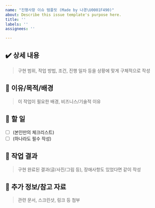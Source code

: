 ```yaml
---
name: "진행사항 이슈 템플릿 (Made by 나경\U0001F490)"
about: Describe this issue template's purpose here.
title: ''
labels: ''
assignees: ''

---
```


## ✔️ 상세 내용
<!-- 필수 -->
> 구현 범위, 작업 방법, 조건, 진행 일자 등을 상황에 맞게 구체적으로 작성

## 🎯 이유/목적/배경
<!-- 옵션(단순 산출물의 경우 작성하지 않아도 무방) -->
> 이 작업이 필요한 배경, 비즈니스/기술적 이유

## 📆 할 일
<!-- 필수 -->
- [ ] (본인만의 체크리스트)
- [ ] (하나라도 필수 작성)

## 🎁 작업 결과
<!-- 필수 -->
> 구현 완료된 결과(글/사진/그림 등), 장애사항도 있었다면 같이 작성

## 🔗 추가 정보/참고 자료
<!-- 옵션 -->
> 관련 문서, 스크린샷, 링크 등 첨부
